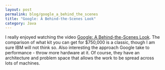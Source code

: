 ```yaml
---
layout: post
permalink: blog/google_a_behind_the_scenes
title: "Google: A Behind-the-Scenes Look"
category: Java
---
```


<p>
I really enjoyed watching the video <a href="http://www.uwtv.org/programs/displayevent.asp?rid=2459">Google: A Behind-the-Scenes Look</a>. The comparison of what kit you can get for $750,000 is a classic, though I am sure IBM will not think so. Also interesting the approach Google take to performance - throw more hardware at it. Of course, they have an architecture and problem space that allows the work to be spread across lots of machines.

</p>
